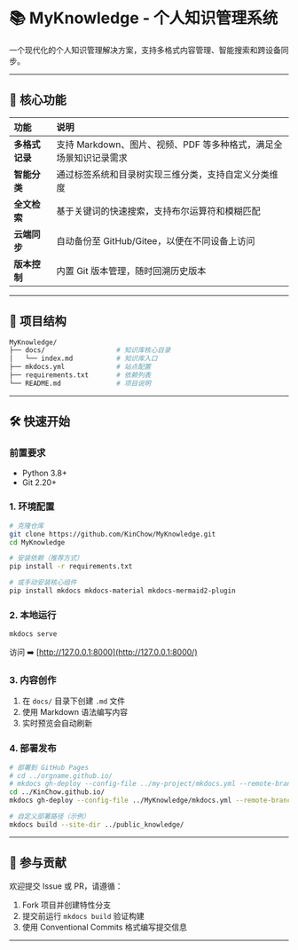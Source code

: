 # 📚 MyKnowledge - 个人知识管理系统

一个现代化的个人知识管理解决方案，支持多格式内容管理、智能搜索和跨设备同步。

------

## 🚀 核心功能

| 功能           | 说明                                                         |
| :------------- | :----------------------------------------------------------- |
| **多格式记录** | 支持 Markdown、图片、视频、PDF 等多种格式，满足全场景知识记录需求 |
| **智能分类**   | 通过标签系统和目录树实现三维分类，支持自定义分类维度         |
| **全文检索**   | 基于关键词的快速搜索，支持布尔运算符和模糊匹配               |
| **云端同步**   | 自动备份至 GitHub/Gitee，以便在不同设备上访问        |
| **版本控制**   | 内置 Git 版本管理，随时回溯历史版本                          |

------

## 📂 项目结构

```bash
MyKnowledge/
├── docs/                  # 知识库核心目录
│   └── index.md           # 知识库入口
├── mkdocs.yml             # 站点配置
├── requirements.txt       # 依赖列表
└── README.md              # 项目说明
```

------

## 🛠️ 快速开始

### 前置要求

- Python 3.8+
- Git 2.20+

### 1. 环境配置

```bash
# 克隆仓库
git clone https://github.com/KinChow/MyKnowledge.git
cd MyKnowledge

# 安装依赖（推荐方式）
pip install -r requirements.txt

# 或手动安装核心组件
pip install mkdocs mkdocs-material mkdocs-mermaid2-plugin
```

### 2. 本地运行

```bash
mkdocs serve
```

访问 ➡️ [http://127.0.0.1:8000](http://127.0.0.1:8000/)

### 3. 内容创作

1. 在 `docs/` 目录下创建 `.md` 文件
2. 使用 Markdown 语法编写内容
3. 实时预览会自动刷新

### 4. 部署发布

```bash
# 部署到 GitHub Pages
# cd ../orgname.github.io/
# mkdocs gh-deploy --config-file ../my-project/mkdocs.yml --remote-branch main
cd ../KinChow.github.io/
mkdocs gh-deploy --config-file ../MyKnowledge/mkdocs.yml --remote-branch main

# 自定义部署路径（示例）
mkdocs build --site-dir ../public_knowledge/
```

------

## 🤝 参与贡献

欢迎提交 Issue 或 PR，请遵循：

1. Fork 项目并创建特性分支
2. 提交前运行 `mkdocs build` 验证构建
3. 使用 Conventional Commits 格式编写提交信息

------